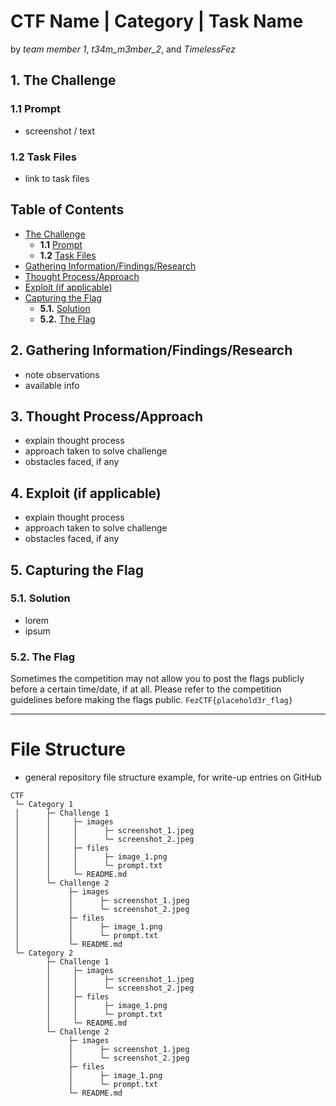 # CTF Name | Category | Task Name

by *team member 1*, *t34m_m3mber_2*, and *TimelessFez*

## 1. The Challenge

### 1.1 Prompt
- screenshot / text

### 1.2 Task Files
- link to task files

## Table of Contents
- [The Challenge](https://github.com/TimelessFez/pCTF-marketing/edit/main/README.md#the-challenge)
  - **1.1** [Prompt](https://github.com/TimelessFez/pCTF-marketing/edit/main/README.md#prompt)
  - **1.2** [Task Files](https://github.com/TimelessFez/pCTF-marketing/edit/main/README.md#task-files)
- [Gathering Information/Findings/Research](https://github.com/TimelessFez/CTF-writeup-template/blob/main/README.md#gathering-informationfindingsresearch)
- [Thought Process/Approach](https://github.com/TimelessFez/pCTF-marketing/edit/main/README.md#thought-process)
- [Exploit (if applicable)](https://github.com/TimelessFez/pCTF-marketing/edit/main/README.md#capturing-the-flag)
- [Capturing the Flag](https://github.com/TimelessFez/pCTF-marketing/edit/main/README.md#exploit-if-applicable)
  - **5.1.** [Solution](https://github.com/TimelessFez/pCTF-marketing/edit/main/README.md#solution)
  - **5.2.** [The Flag](https://github.com/TimelessFez/pCTF-marketing/edit/main/README.md#the-flag)

## 2. Gathering Information/Findings/Research
- note observations
- available info

## 3. Thought Process/Approach
- explain thought process
- approach taken to solve challenge
- obstacles faced, if any

## 4. Exploit (if applicable)
- explain thought process
- approach taken to solve challenge
- obstacles faced, if any

## 5. Capturing the Flag
### 5.1. Solution
- lorem
- ipsum

### 5.2. The Flag
Sometimes the competition may not allow you to post the flags publicly before a certain time/date, if at all. Please refer to the competition guidelines before making the flags public.
``FezCTF{placehold3r_flag}``

---

# File Structure
- general repository file structure example, for write-up entries on GitHub
```
CTF
 └─ Category 1
 │      ├─ Challenge 1
 │      │     ├─ images
 │      │     │      ├─ screenshot_1.jpeg
 │      │     │      └─ screenshot_2.jpeg
 │      │     ├─ files
 │      │     │      ├─ image_1.png
 │      │     │      └─ prompt.txt
 │      │     └─ README.md
 │      └─ Challenge 2
 │           ├─ images
 │           │      ├─ screenshot_1.jpeg
 │           │      └─ screenshot_2.jpeg
 │           ├─ files
 │           │      ├─ image_1.png
 │           │      └─ prompt.txt
 │           └─ README.md
 └─ Category 2
        ├─ Challenge 1
        │     ├─ images
        │     │      ├─ screenshot_1.jpeg
        │     │      └─ screenshot_2.jpeg
        │     ├─ files
        │     │      ├─ image_1.png
        │     │      └─ prompt.txt
        │     └─ README.md
        └─ Challenge 2
             ├─ images
             │      ├─ screenshot_1.jpeg
             │      └─ screenshot_2.jpeg
             ├─ files
             │      ├─ image_1.png
             │      └─ prompt.txt
             └─ README.md

```
